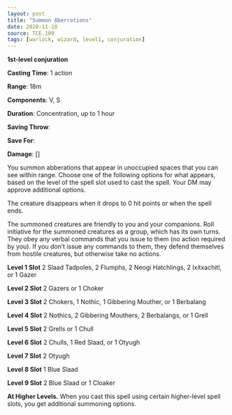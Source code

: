 ```yaml
---
layout: post
title: "Summon Aberrations"
date: 2020-11-18
source: TCE.109
tags: [warlock, wizard, level1, conjuration]
---
```


**1st-level conjuration**

**Casting Time**: 1 action

**Range**: 18m

**Components**: V, S

**Duration**: Concentration, up to 1 hour

**Saving Throw**:

**Save For**:

**Damage**: []

You summon abberations that appear in unoccupied spaces that you can see within range. Choose one of the following options for what appears, based on the level of the spell slot used to cast the spell. Your DM may approve additional options.

The creature disappears when it drops to 0 hit points or when the spell ends.

The summoned creatures are friendly to you and your companions. Roll initiative for the summoned creatures as a group, which has its own turns. They obey any verbal commands that you issue to them (no action required by you). If you don’t issue any commands to them, they defend themselves from hostile creatures, but otherwise take no actions.

**Level 1 Slot** 2 Slaad Tadpoles, 2 Flumphs, 2 Neogi Hatchlings, 2 Ixitxachitl, or 1 Gazer

**Level 2 Slot** 2 Gazers or 1 Choker

**Level 3 Slot** 2 Chokers, 1 Nothic, 1 Gibbering Mouther, or 1 Berbalang

**Level 4 Slot** 2 Nothics, 2 Gibbering Mouthers, 2 Berbalangs, or 1 Grell

**Level 5 Slot** 2 Grells or 1 Chull

**Level 6 Slot** 2 Chulls, 1 Red Slaad, or 1 Otyugh

**Level 7 Slot** 2 Otyugh

**Level 8 Slot** 1 Blue Slaad

**Level 9 Slot** 2 Blue Slaad or 1 Cloaker

**At Higher Levels.** When you cast this spell using certain higher-level spell slots, you get additional summoning options.